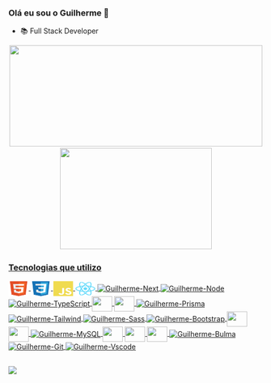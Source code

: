 ### Olá eu sou o Guilherme 👋

- 📚 Full Stack Developer

<div align="center">
  <a href="https://github.com/GuilhermeFonsecaa">
  <img width="500" height="200" src="https://github-readme-stats.vercel.app/api?username=GuilhermeFonsecaa&theme=blue-green"/>
  <img width="300" height="200" src="https://github-readme-stats.vercel.app/api/top-langs/?username=GuilhermeFonsecaa&theme=blue-green"/>
</div>
 
  ### Tecnologias que utilizo
 <div style="display: inline_block">
 <img align="center" alt="Guilherme-HTML" height="30" width="40"  src="https://raw.githubusercontent.com/devicons/devicon/master/icons/html5/html5-original.svg">
 <img align="center" alt="Guilherme-CSS" height="30" width="40"  src="https://raw.githubusercontent.com/devicons/devicon/master/icons/css3/css3-original.svg">
 <img align="center" alt="Guilherme-Js" height="30" width="40"  src="https://raw.githubusercontent.com/devicons/devicon/master/icons/javascript/javascript-plain.svg">
 <img align="center" alt="Guilherme-React" height="30" width="40"  src="https://raw.githubusercontent.com/devicons/devicon/master/icons/react/react-original.svg">
 <img align="center" alt="Guilherme-Next" height="50" width="60"  src="https://cdn.jsdelivr.net/gh/devicons/devicon@latest/icons/nextjs/nextjs-original.svg" />
 <img align="center" alt="Guilherme-Node" height="40" width="50"  src="https://cdn.jsdelivr.net/gh/devicons/devicon@latest/icons/nodejs/nodejs-original-wordmark.svg" />
 <img align="center" alt="Guilherme-TypeScript" height="30" width="40" 
 src="https://cdn.jsdelivr.net/gh/devicons/devicon/icons/typescript/typescript-original.svg" /> 
 <img align="center" height="30" width="40" src="https://cdn.jsdelivr.net/gh/devicons/devicon@latest/icons/fastify/fastify-original-wordmark.svg" />  
<img align="center" height="30" width="40" src="https://cdn.jsdelivr.net/gh/devicons/devicon@latest/icons/express/express-original-wordmark.svg" />
  <img align="center" alt="Guilherme-Prisma" height="60" width="70"  src="https://cdn.jsdelivr.net/gh/devicons/devicon@latest/icons/prisma/prisma-original-wordmark.svg"/>
  <img align="center" alt="Guilherme-Tailwind" height="70" width="80"  src="https://cdn.jsdelivr.net/gh/devicons/devicon@latest/icons/tailwindcss/tailwindcss-original-wordmark.svg" />
 <img align="center" alt="Guilherme-Sass" height="30" width="40" 
 src="https://cdn.jsdelivr.net/gh/devicons/devicon/icons/sass/sass-original.svg" />
 <img align="center" alt="Guilherme-Bootstrap" height="30" width="40" 
 src="https://cdn.jsdelivr.net/gh/devicons/devicon/icons/bootstrap/bootstrap-original.svg" />
 <img align="center" height="30" width="40" src="https://cdn.jsdelivr.net/gh/devicons/devicon@latest/icons/mongodb/mongodb-original.svg" />
 <img align="center" height="30" width="40" src="https://cdn.jsdelivr.net/gh/devicons/devicon@latest/icons/postgresql/postgresql-original.svg" />          
 <img align="center" alt="Guilherme-MySQL" height="30" width="40" 
 src="https://cdn.jsdelivr.net/gh/devicons/devicon/icons/mysql/mysql-original-wordmark.svg" />
 <img align="center" height="30" width="40" src="https://cdn.jsdelivr.net/gh/devicons/devicon@latest/icons/amazonwebservices/amazonwebservices-plain-wordmark.svg" />    
 <img align="center" height="30" width="40" src="https://cdn.jsdelivr.net/gh/devicons/devicon@latest/icons/vitest/vitest-original.svg" />
 <img align="center" height="30" width="40" src="https://cdn.jsdelivr.net/gh/devicons/devicon@latest/icons/jest/jest-plain.svg" />
 <img align="center" alt="Guilherme-Bulma" height="30" width="40"          
 src="https://cdn.jsdelivr.net/gh/devicons/devicon/icons/bulma/bulma-plain.svg" />   
 <img align="center" alt="Guilherme-Git" height="30" width="40" 
 src="https://cdn.jsdelivr.net/gh/devicons/devicon/icons/git/git-original.svg" />        
 <img align="center" alt="Guilherme-Vscode" height="30" width="40"  src="https://cdn.jsdelivr.net/gh/devicons/devicon/icons/vscode/vscode-original.svg" />
  </div>
  
##
<div> 
<a href="https://www.linkedin.com/in/guilherme-fonseca-7842b3230/" target="_blank"><img src="https://img.shields.io/badge/-LinkedIn-%230077B5?style=for-the-badge&logo=linkedin&logoColor=white" target="_blank"></a>   
</div>
  
